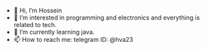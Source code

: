 - 👋 Hi, I’m Hossein
- 👀 I’m interested in programming and electronics and everything is related to tech.
- 🌱 I’m currently learning java.
- 📫 How to reach me: telegram ID: @hva23

<!---
hva23/hva23 is a ✨ special ✨ repository because its `README.md` (this file) appears on your GitHub profile.
You can click the Preview link to take a look at your changes.
--->
